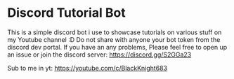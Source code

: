 # Discord Tutorial Bot
This is a simple discord bot i use to showcase tutorials on various stuff on my Youtube channel :D
Do not share with anyone your bot token from the discord dev portal.
If you have an any problems, Please feel free to open up an issue or join the discord server: https://discord.gg/S2GGa23

Sub to me in yt: https://youtube.com/c/BlackKnight683
